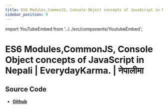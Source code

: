 ```yaml
---
title: ES6 Modules,CommonJS, Console Object concepts of JavaScript in Nepali | EverydayKarma. | नेपालीमा
sidebar_position: 9
---
```


import YouTubeEmbed from '../../src/components/YoutubeEmbed';

# ES6 Modules,CommonJS, Console Object concepts of JavaScript in Nepali | EverydayKarma. | नेपालीमा

<YouTubeEmbed videoId="ONBHcSJL70A" />

## Source Code

- [**Github**](https://github.com/isarojdahal/javascript-workshop)
